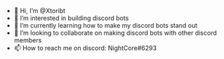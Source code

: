 - 👋 Hi, I’m @Xtoribt
- 👀 I’m interested in building discord bots
- 🌱 I’m currently learning how to make my discord bots stand out
- 💞️ I’m looking to collaborate on making discord bots with other discord members
- 📫 How to reach me on discord: NightCore#6293

<!---
Xtoribt/Xtoribt is a ✨ special ✨ repository because its `README.md` (this file) appears on your GitHub profile.
You can click the Preview link to take a look at your changes.
--->
